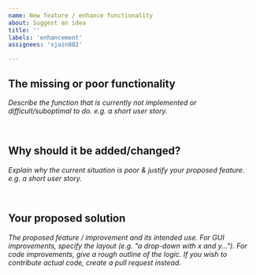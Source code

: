 ```yaml
---
name: New feature / enhance functionality
about: Suggest an idea
title: ''
labels: 'enhancement'
assignees: 'sjain882'

---
```


## The missing or poor functionality
*Describe the function that is currently not implemented or difficult/suboptimal to do.*
*e.g. a short user story.*

‎

## Why should it be added/changed?
*Explain why the current situation is poor & justify your proposed feature.*
*e.g. a short user story.*

‎

## Your proposed solution
*The proposed feature / improvement and its intended use.*
*For GUI improvements, specify the layout (e.g. "a drop-down with x and y...").*
*For code improvements, give a rough outline of the logic.*
*If you wish to contribute actual code, create a pull request instead.*

‎
